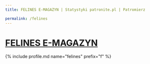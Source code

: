 ```yaml
---
title: FELINES E-MAGAZYN | Statystyki patronite.pl | Patromierz

permalink: /felines
---
```


# [FELINES E-MAGAZYN](https://patronite.pl/felines)

{% include profile.md name="felines" prefix="f" %}
